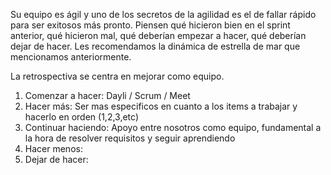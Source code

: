 Su equipo es ágil y uno de los secretos de la agilidad es el de fallar rápido para ser
exitosos más pronto. Piensen qué hicieron bien en el sprint anterior, qué hicieron mal,
qué deberían empezar a hacer, qué deberían dejar de hacer. Les recomendamos la
dinámica de estrella de mar que mencionamos anteriormente.

La retrospectiva se centra en mejorar como equipo. 

1. Comenzar a hacer: Dayli / Scrum / Meet
2. Hacer más: Ser mas especificos en cuanto a los items a trabajar y hacerlo en orden (1,2,3,etc)
3. Continuar haciendo: Apoyo entre nosotros como equipo, fundamental a la hora de resolver requisitos y seguir aprendiendo
4. Hacer menos: 
5. Dejar de hacer: 